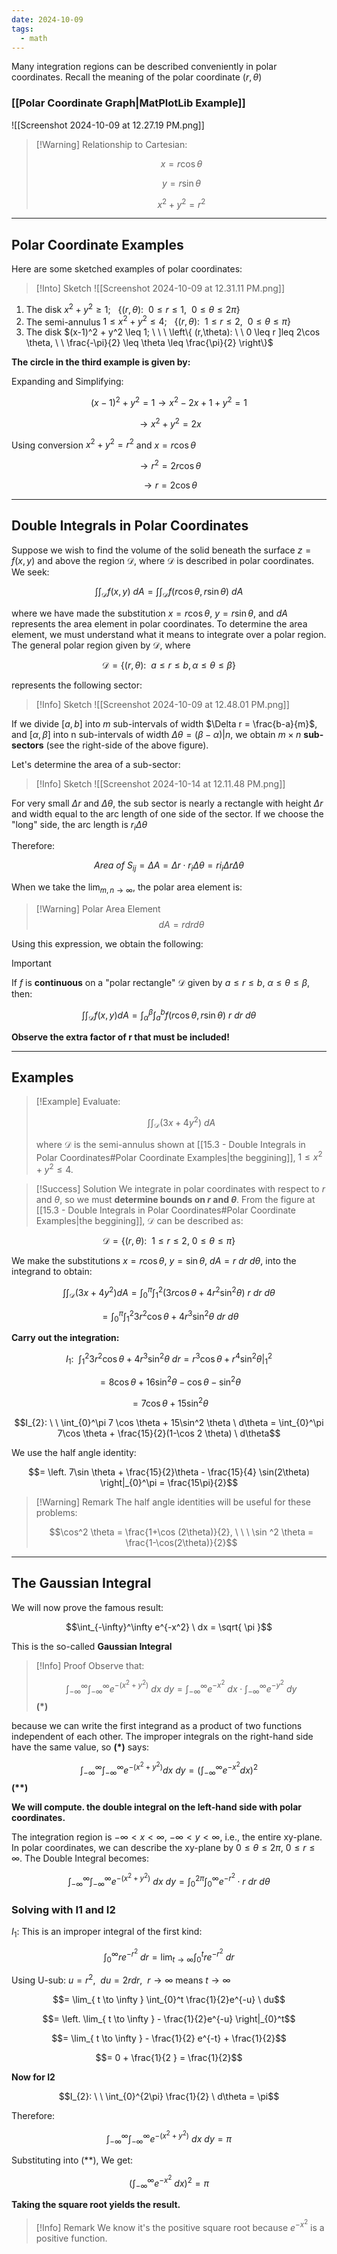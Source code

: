 ```yaml
---
date: 2024-10-09
tags:
  - math
---
```


Many integration regions can be described conveniently in polar coordinates. Recall the meaning of the polar coordinate $(r,\theta)$

### [[Polar Coordinate Graph|MatPlotLib Example]]

![[Screenshot 2024-10-09 at 12.27.19 PM.png]]

>[!Warning] Relationship to Cartesian:
>
> $$ x = r\cos \theta$$
> 
> $$y = r \sin \theta$$
> 
> $$x^2 + y^2 = r^2$$

---

## Polar Coordinate Examples

Here are some sketched examples of polar coordinates:

> [!Into] Sketch
> ![[Screenshot 2024-10-09 at 12.31.11 PM.png]]

1. The disk $x^2 + y^2 \geq 1; \ \ \ \{ (r,\theta): \ \ 0 \leq r \leq 1, \ \ 0 \leq \theta \leq 2\pi \}$
2. The semi-annulus $1 \leq x^2 + y^2 \leq 4; \ \ \  \{ (r,\theta): \ \ 1 \leq r \leq 2, \ \ 0 \leq \theta \leq \pi \}$
3. The disk $(x-1)^2 + y^2 \leq 1; \ \ \ \left\{ (r,\theta): \ \ 0 \leq r ]leq 2\cos \theta, \ \ \frac{-\pi}{2} \leq \theta \leq \frac{\pi}{2}  \right\}$

**The circle in the third example is given by:**

Expanding and Simplifying:

$$(x-1)^2 + y^2 = 1 \rightarrow x^2-2x+1+y^2 = 1$$

$$\rightarrow x^2 + y^2 = 2x$$

Using conversion $x^2+y^2 = r^2$ and $x=r\cos \theta$

$$\rightarrow r^2 = 2r\cos \theta$$

$$\rightarrow r = 2\cos \theta$$

---

## Double Integrals in Polar Coordinates

Suppose we wish to find the volume of the solid beneath the surface $z=f(x,y)$ and above the region $\mathcal{D}$, where $\mathcal{D}$ is described in polar coordinates. We seek:

$$\int \int_{\mathcal{D}} f(x,y) \ dA = \int \int_{\mathcal{D}} f(r\cos \theta, r\sin \theta) \ dA$$

where we have made the substitution $x = r\cos \theta$, $y = r\sin \theta$, and $dA$ represents the area element in polar coordinates. To determine the area element, we must understand what it means to integrate over a polar region. The general polar region given by $\mathcal{D}$, where 

$$\mathcal{D} = \{(r,\theta): \ \ a \leq r \leq b, \alpha \leq \theta \leq \beta \}$$

represents the following sector:

> [!Info] Sketch
> ![[Screenshot 2024-10-09 at 12.48.01 PM.png]]

If we divide $[a,b]$ into $m$ sub-intervals of width $\Delta r = \frac{b-a}{m}$, and $[\alpha, \beta]$ into n sub-intervals of width $\Delta \theta = \left.(\beta - \alpha)\right|n$, we obtain $m \times n$ **sub-sectors** (see the right-side of the above figure).

Let's determine the area of a sub-sector:

>[!Info] Sketch
![[Screenshot 2024-10-14 at 12.11.48 PM.png]]

For very small $\Delta r$ and $\Delta \theta$, the sub sector is nearly a rectangle with height $\Delta r$ and width equal to the arc length of one side of the sector. If we choose the "long" side, the arc length is $r_{i}\Delta \theta$

Therefore:

$$Area \ of \ S_{ij} = \Delta A = \Delta r \cdot r_{i}\Delta \theta = ri_{i}\Delta r \Delta \theta$$

When we take the  $\lim_{ m,n \to \infty }$, the polar area element is:

> [!Warning] Polar Area Element
> $$dA = r drd\theta$$

Using this expression, we obtain the following:

> [!Important]
> If $f$ is **continuous** on a "polar rectangle" $\mathcal{D}$ given by $a \leq r \leq b$, $\alpha \leq \theta \leq \beta$, then:
>
> $$\int \int_{\mathcal{D}} f(x,y)dA = \int_{\alpha}^{\beta}\int_{a}^b f(r\cos \theta, r\sin \theta) \ r \ dr \ d\theta$$

**Observe the extra factor of r that must be included!**

---

## Examples

> [!Example]
> Evaluate:
>
> $$\int \int_{\mathcal{D}} (3x +4y^2) \ dA$$
>
> where $\mathcal{D}$ is the semi-annulus shown at [[15.3 - Double Integrals in Polar Coordinates#Polar Coordinate Examples|the beggining]], $1 \leq x^2 + y^2 \leq 4$.

> [!Success] Solution
> We integrate in polar coordinates with respect to $r$ and $\theta$, so we must **determine bounds on $r$ and $\theta$**. From the figure at [[15.3 - Double Integrals in Polar Coordinates#Polar Coordinate Examples|the beggining]], $\mathcal{D}$ can be described as:

$$\mathcal{D} = \{ (r,\theta): \ \ 1 \leq r \leq 2, \ 0 \leq \theta \leq \pi \}$$

We make the substitutions $x=r\cos \theta$, $y = \sin \theta$, $dA = r \ dr \ d\theta$, into the integrand to obtain:

$$\int \int_{\mathcal{D}} (3x +4y^2)dA = \int_{0}^\pi \int_{1}^2 (3r\cos \theta + 4r^2 \sin^2 \theta) \ r \ dr \ d\theta$$

$$= \int_{0}^\pi \int_{1}^2 3r^2 \cos \theta + 4r^3 \sin ^2 \theta \ dr \ d\theta$$

**Carry out the integration:**

$$I_{1}: \ \ \int_{1}^2 3r^2 \cos \theta + 4r^3 \sin^2 \theta \ dr = \left. r^3 \cos \theta + r^4 \sin ^2 \theta \right|_{1}^2$$

$$= 8\cos \theta + 16\sin^2 \theta - \cos \theta - \sin^2 \theta$$

$$= 7\cos \theta +15\sin^2 \theta$$


$$I_{2}: \ \ \int_{0}^\pi 7 \cos \theta + 15\sin^2 \theta \ d\theta = \int_{0}^\pi 7\cos \theta + \frac{15}{2}(1-\cos 2 \theta) \ d\theta$$

We use the half angle identity:

$$= \left. 7\sin \theta + \frac{15}{2}\theta - \frac{15}{4} \sin(2\theta) \right|_{0}^\pi = \frac{15\pi}{2}$$

> [!Warning] Remark
> The half angle identities will be useful for these problems:
>
> $$\cos^2 \theta = \frac{1+\cos (2\theta)}{2}, \ \ \ \sin ^2 \theta = \frac{1-\cos(2\theta)}{2}$$

---

## The Gaussian Integral

We will now prove the famous result:

$$\int_{-\infty}^\infty e^{-x^2} \ dx = \sqrt{ \pi }$$

This is the so-called **Gaussian Integral**

>[!Info] Proof
> Observe that:
>
> $$\int_{-\infty}^\infty \int_{-\infty}^\infty e^{-(x^2 + y^2)} \ dx \ dy = \int_{-\infty}^\infty e^{-x^2} \ dx \cdot \int_{-\infty}^\infty e^{-y^2} \ dy$$ **(*)**

because we can write the first integrand as a product of two functions independent of each other.  The improper integrals on the right-hand side have the same value, so **(\*)** says:

$$\int_{-\infty}^\infty \int_{-\infty}^\infty e^{-(x^2 + y^2)} dx \ dy = \left( \int_{-\infty}^\infty e^{-x^2}dx \right)^2$$ 
**(\*\*)**

**We will compute. the double integral on the left-hand side with polar coordinates.**

The integration region is $-\infty < x < \infty$, $-\infty < y < \infty$, i.e., the entire xy-plane. In polar coordinates, we can describe the xy-plane by $0 \leq \theta \leq 2\pi$, $0 \leq r \leq \infty$. The Double Integral becomes:

$$\int_{-\infty}^\infty \int_{-\infty}^\infty e^{-(x^2 + y^2)} \ dx \ dy = \int_{0}^{2\pi}\int_{0}^\infty e^{-r^2} \cdot r \ dr \ d\theta$$

### Solving with I1 and I2

$I_{1}:$ This is an improper integral of the first kind:

$$\int_{0}^\infty re^{-r^2} \ dr = \lim_{ t \to \infty } \int_{0}^t re^{-r^2} \ dr$$

Using U-sub: $u = r^2, \ \ du=2r dr, \ \ r \rightarrow \infty$ means $t \rightarrow \infty$

$$= \lim_{ t \to \infty } \int_{0}^t \frac{1}{2}e^{-u} \ du$$

$$= \left. \lim_{ t \to \infty } - \frac{1}{2}e^{-u} \right|_{0}^t$$

$$= \lim_{ t \to \infty } - \frac{1}{2} e^{-t} + \frac{1}{2}$$

$$= 0 + \frac{1}{2 } = \frac{1}{2}$$

**Now for I2**

$$I_{2}: \ \ \int_{0}^{2\pi} \frac{1}{2} \ d\theta = \pi$$

Therefore:

$$\int_{-\infty}^\infty \int_{-\infty}^\infty e^{-(x^2 + y^2)} \ dx \ dy = \pi$$

Substituting into (\*\*), We get:

$$\left( \int_{-\infty}^\infty e^{-x^2} \ dx \right)^2 = \pi$$

**Taking the square root yields the result.**

> [!Info] Remark
> We know it's the positive square root because $e^{-x^2}$ is a positive function.

